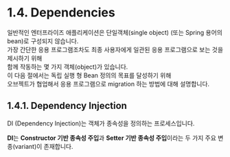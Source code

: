 # 1.4. Dependencies

일반적인 엔터프라이즈 애플리케이션은 단일객체(single object) (또는 Spring 용어의 bean)로 구성되지 않습니다.  
가장 간단한 응용 프로그램조차도 최종 사용자에게 일관된 응용 프로그램으로 보는 것을 제시하기 위해  
함께 작동하는 몇 가지 객체(object)가 있습니다.  
이 다음 절에서는 독립 실행 형 Bean 정의의 목표를 달성하기 위해  
오브젝트가 협업해서 응용 프로그램으로 migration 하는 방법에 대해 설명합니다.  

## 1.4.1. Dependency Injection
DI (Dependency Injection)는 객체가 종속성을 정의하는 프로세스입니다.  


**DI**는 **Constructor 기반 종속성 주입**과 **Setter 기반 종속성 주입**이라는 두 가지 주요 변종(variant)이 존재합니다.  
